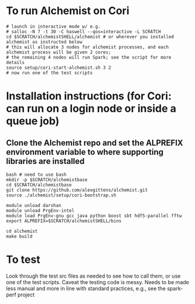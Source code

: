 # To run Alchemist on Cori
```
# launch in interactive mode w/ e.g.
# salloc -N 7 -t 30 -C haswell --qos=interactive -L SCRATCH
cd $SCRATCH/alchemistSHELL/alchemist # or wherever you installed alchemist as instructed below
# this will allocate 3 nodes for alchemist processes, and each alchemist process will be given 2 cores; 
# the remaining 4 nodes will run Spark; see the script for more details
source setup/cori-start-alchemist.sh 3 2
# now run one of the test scripts
```

# Installation instructions (for Cori: can run on a login node or inside a queue job)

## Clone the Alchemist repo and set the ALPREFIX environment variable to where supporting libraries are installed
```
bash # need to use bash
mkdir -p $SCRATCH/alchemistbase
cd $SCRATCH/alchemistbase
git clone https://github.com/alexgittens/alchemist.git
source ./alchemist/setup/cori-bootstrap.sh

module unload darshan
module unload PrgEnv-intel
module load PrgEnv-gnu gcc java python boost sbt hdf5-parallel fftw
export ALPREFIX=$SCRATCH/alchemistSHELL/bins

cd alchemist
make build
```

# To test
Look through the test src files as needed to see how to call them, or use one of the test scripts. Caveat the testing code is messy.
Needs to be made less manual and more in line with standard practices, e.g., see the spark-perf project

